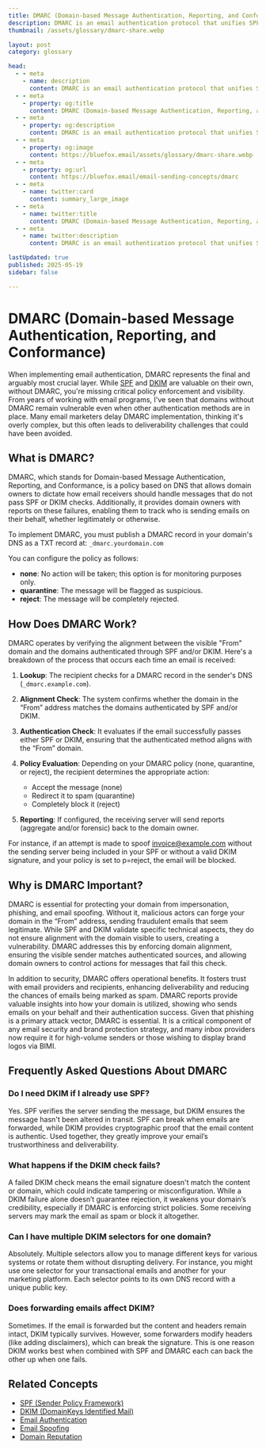 ```yaml
---
title: DMARC (Domain-based Message Authentication, Reporting, and Conformance) | BlueFox Email
description: DMARC is an email authentication protocol that unifies SPF and DKIM with policy enforcement and reporting. Learn what DMARC is, how it works, and why it matters for email security.
thumbnail: /assets/glossary/dmarc-share.webp

layout: post
category: glossary

head:
  - - meta
    - name: description
      content: DMARC is an email authentication protocol that unifies SPF and DKIM with policy enforcement and reporting. Learn what DMARC is, how it works, and why it matters for email security.
  - - meta
    - property: og:title
      content: DMARC (Domain-based Message Authentication, Reporting, and Conformance) | BlueFox Email
  - - meta
    - property: og:description
      content: DMARC is an email authentication protocol that unifies SPF and DKIM with policy enforcement and reporting. Learn what DMARC is, how it works, and why it matters for email security.
  - - meta
    - property: og:image
      content: https://bluefox.email/assets/glossary/dmarc-share.webp
  - - meta
    - property: og:url
      content: https://bluefox.email/email-sending-concepts/dmarc
  - - meta
    - name: twitter:card
      content: summary_large_image
  - - meta
    - name: twitter:title
      content: DMARC (Domain-based Message Authentication, Reporting, and Conformance) | BlueFox Email
  - - meta
    - name: twitter:description
      content: DMARC is an email authentication protocol that unifies SPF and DKIM with policy enforcement and reporting.

lastUpdated: true
published: 2025-05-19
sidebar: false

---
```


# DMARC (Domain-based Message Authentication, Reporting, and Conformance)

<div class="page-nav">
  <div class="page-nav-title">On This Page</div>
  <div class="page-nav-items">
    <a href="#what-is-dmarc">What is DMARC?</a>
    <a href="#how-does-dmarc-work">How Does DMARC Work?</a>
    <a href="#why-is-dmarc-important">Why is DMARC Important?</a>
    <a href="#frequently-asked-questions-about-dmarc">FAQ</a>
    <a href="#related-concepts">Related Concepts</a>
  </div>
</div>

<script>
document.addEventListener('DOMContentLoaded', function() {
  const headings = document.querySelectorAll('h2');
  const navLinks = document.querySelectorAll('.page-nav-items a');
  
  function highlightNavLink(id) {
    const targetLink = document.querySelector(`.page-nav-items a[href="#${id}"]`);
    if (targetLink) {
      navLinks.forEach(link => link.classList.remove('active'));
      targetLink.classList.add('active');
    }
  }
  
  function handleScroll() {
    const scrollPosition = window.scrollY + 120;
    
    let currentSection = '';
    for (let i = headings.length - 1; i >= 0; i--) {
      if (headings[i].offsetTop <= scrollPosition) {
        currentSection = headings[i].querySelector('a[id]').getAttribute('id');
        break;
      }
    }
    
    if (!currentSection && headings.length > 0) {
      currentSection = headings[headings.length-1].querySelector('a[id]').getAttribute('id');
    }
    
    highlightNavLink(currentSection);
  }
  
  navLinks.forEach(link => {
    link.addEventListener('click', function(e) {
      e.preventDefault();
      const targetId = this.getAttribute('href').substring(1);
      const targetElement = document.getElementById(targetId);
      
      if (targetElement) {
        window.scrollTo({
          top: targetElement.parentElement.offsetTop - 80,
          behavior: 'smooth'
        });
        
        history.pushState(null, null, `#${targetId}`);
        highlightNavLink(targetId);
      }
    });
  });
  
  window.addEventListener('scroll', handleScroll);
    if (window.location.hash) {
    const initialId = window.location.hash.substring(1);
    highlightNavLink(initialId);
  } else {
    handleScroll();
  }
});
</script>

<style>
.page-nav {
  position: fixed;
  right: 1.5rem;
  top: 9rem;
  width: 12rem;
  border-left: 1px solid #e2e8f0;
  padding-left: 12px;
  font-size: 0.875rem;
  z-index: 10;
}

.dark .page-nav {
  border-left: 1px solid #2d3748;
}

.page-nav-title {
  text-transform: uppercase;
  font-size: 0.75rem;
  font-weight: 600;
  color: #64748b;
  margin-bottom: 0.75rem;
}

.page-nav-items {
  display: flex;
  flex-direction: column;
  gap: 0.5rem;
}

.page-nav-items a {
  color: #64748b;
  text-decoration: none;
  padding: 3px 0;
  position: relative;
  transition: color 0.2s, transform 0.2s;
}

.page-nav-items a:hover {
  color: #13B0EE;
  transform: translateX(3px);
}

.page-nav-items a.active {
  color: #13B0EE;
  font-weight: 500;
  transform: translateX(3px);
}

.page-nav-items a:before {
  content: "";
  position: absolute;
  top: 0;
  left: -13px;
  width: 1px;
  height: 100%;
  background: transparent;
  transition: background-color 0.2s;
}

.page-nav-items a:hover:before {
  background-color: #13B0EE;
}

.page-nav-items a.active:before {
  background-color: #13B0EE;
  width: 2px;
}

/* Responsive adjustments */
@media (max-width: 1280px) {
  .page-nav {
    right: 0.5rem;
  }
}

/* Hide on small screens */
@media (max-width: 1024px) {
  .page-nav {
    display: none;
  }
}
</style>

When implementing email authentication, DMARC represents the final and arguably most crucial layer. While [SPF](/email-sending-concepts/spf.md) and [DKIM](/email-sending-concepts/dkim.md) are valuable on their own, without DMARC, you're missing critical policy enforcement and visibility. From years of working with email programs, I've seen that domains without DMARC remain vulnerable even when other authentication methods are in place. Many email marketers delay DMARC implementation, thinking it's overly complex, but this often leads to deliverability challenges that could have been avoided.

## <a id="what-is-dmarc"></a>What is DMARC?

DMARC, which stands for Domain-based Message Authentication, Reporting, and Conformance, is a policy based on DNS that allows domain owners to dictate how email receivers should handle messages that do not pass SPF or DKIM checks. Additionally, it provides domain owners with reports on these failures, enabling them to track who is sending emails on their behalf, whether legitimately or otherwise.

To implement DMARC, you must publish a DMARC record in your domain's DNS as a TXT record at:
`_dmarc.yourdomain.com`

You can configure the policy as follows:

- **none**: No action will be taken; this option is for monitoring purposes only.
- **quarantine**: The message will be flagged as suspicious.
- **reject**: The message will be completely rejected.

## <a id="how-does-dmarc-work"></a>How Does DMARC Work?

DMARC operates by verifying the alignment between the visible "From" domain and the domains authenticated through SPF and/or DKIM. Here's a breakdown of the process that occurs each time an email is received:

1. **Lookup**: The recipient checks for a DMARC record in the sender's DNS (`_dmarc.example.com`).

2. **Alignment Check**: The system confirms whether the domain in the “From” address matches the domains authenticated by SPF and/or DKIM.

3. **Authentication Check**: It evaluates if the email successfully passes either SPF or DKIM, ensuring that the authenticated method aligns with the “From” domain.

4. **Policy Evaluation**: Depending on your DMARC policy (none, quarantine, or reject), the recipient determines the appropriate action:
   - Accept the message (none)
   - Redirect it to spam (quarantine)
   - Completely block it (reject)

5. **Reporting**: If configured, the receiving server will send reports (aggregate and/or forensic) back to the domain owner.

For instance, if an attempt is made to spoof invoice@example.com without the sending server being included in your SPF or without a valid DKIM signature, and your policy is set to p=reject, the email will be blocked.

## <a id="why-is-dmarc-important"></a>Why is DMARC Important?

DMARC is essential for protecting your domain from impersonation, phishing, and email spoofing. Without it, malicious actors can forge your domain in the “From” address, sending fraudulent emails that seem legitimate. While SPF and DKIM validate specific technical aspects, they do not ensure alignment with the domain visible to users, creating a vulnerability. DMARC addresses this by enforcing domain alignment, ensuring the visible sender matches authenticated sources, and allowing domain owners to control actions for messages that fail this check.

In addition to security, DMARC offers operational benefits. It fosters trust with email providers and recipients, enhancing deliverability and reducing the chances of emails being marked as spam. DMARC reports provide valuable insights into how your domain is utilized, showing who sends emails on your behalf and their authentication success. Given that phishing is a primary attack vector, DMARC is essential. It is a critical component of any email security and brand protection strategy, and many inbox providers now require it for high-volume senders or those wishing to display brand logos via BIMI.

## <a id="frequently-asked-questions-about-dmarc"></a>Frequently Asked Questions About DMARC

<div class="dkim-faq">
  <div class="faq-item">
    <h3 class="question">Do I need DKIM if I already use SPF?</h3>
    <div class="answer">
      Yes. SPF verifies the server sending the message, but DKIM ensures the message hasn't been altered in transit. SPF can break when emails are forwarded, while DKIM provides cryptographic proof that the email content is authentic. Used together, they greatly improve your email’s trustworthiness and deliverability.
    </div>
  </div>

  <div class="faq-item">
    <h3 class="question">What happens if the DKIM check fails?</h3>
    <div class="answer">
      A failed DKIM check means the email signature doesn't match the content or domain, which could indicate tampering or misconfiguration. While a DKIM failure alone doesn’t guarantee rejection, it weakens your domain’s credibility, especially if DMARC is enforcing strict policies. Some receiving servers may mark the email as spam or block it altogether.
    </div>
  </div>

  <div class="faq-item">
    <h3 class="question">Can I have multiple DKIM selectors for one domain?</h3>
    <div class="answer">
      Absolutely. Multiple selectors allow you to manage different keys for various systems or rotate them without disrupting delivery. For instance, you might use one selector for your transactional emails and another for your marketing platform. Each selector points to its own DNS record with a unique public key.
    </div>
  </div>

  <div class="faq-item">
    <h3 class="question">Does forwarding emails affect DKIM?</h3>
    <div class="answer">
      Sometimes. If the email is forwarded but the content and headers remain intact, DKIM typically survives. However, some forwarders modify headers (like adding disclaimers), which can break the signature. This is one reason DKIM works best when combined with SPF and DMARC each can back the other up when one fails.
    </div>
  </div>
</div>


## <a id="related-concepts"></a>Related Concepts

- [SPF (Sender Policy Framework)](/email-sending-concepts/spf)
- [DKIM (DomainKeys Identified Mail)](/email-sending-concepts/dkim)
- [Email Authentication](/email-sending-concepts/email-authentication)
- [Email Spoofing](/email-sending-concepts/email-spoofing)
- [Domain Reputation](/email-sending-concepts/domain-reputation)
